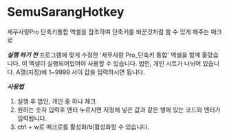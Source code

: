 # SemuSarangHotkey
세무사랑Pro 단축키통합 엑셀을 참조하여 단축키를 바꾼것처럼 쓸 수 있게 해주는 매크로

***실행 하기 전***
  프로그램에 맞게 수정한 '세무사랑 Pro_단축키 통합' 엑셀을 함꼐 올렸습니다. 
이 엑셀이 실행되어있어야 사용할 수 있습니다.
법인, 개인 시트가 나뉘어 있습니다. A열(지정)에 1~9999 사이 값을 입력하시면 됩니다.


***사용법***
1. 실행 후 법인, 개인 중 하나 체크
2. 원하는 숫자 입력후 엔터 누르시면 지정에 넣은 값과 같은 행에 있는 코드와 엔터가 입력됩니다.
3. ctrl + w로 매크로를 활성화/비활성화할 수 있습니다.
